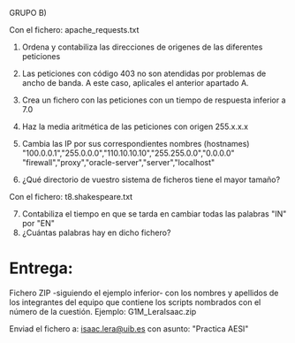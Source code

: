 GRUPO B)

Con el fichero: apache_requests.txt

 1.  Ordena y contabiliza las direcciones de origenes de las diferentes peticiones
 2. Las peticiones con código 403 no son atendidas por problemas de ancho de banda. A este caso, aplicales el anterior apartado A. 
 3. Crea un fichero con las peticiones con un tiempo de respuesta inferior a 7.0
 4.  Haz la media aritmética de las peticiones con origen 255.x.x.x
 5.  Cambia las IP por sus correspondientes nombres (hostnames)
 "100.0.0.1","255.0.0.0","110.10.10.10","255.255.0.0","0.0.0.0"
 "firewall","proxy","oracle-server","server","localhost"


 6. ¿Qué directorio de vuestro sistema de ficheros tiene el mayor tamaño?

Con el fichero: t8.shakespeare.txt

 7. Contabiliza el tiempo en que se tarda en cambiar todas las palabras "IN" por "EN"
 8. ¿Cuántas palabras hay en dicho fichero?


# Entrega: 
  
  Fichero ZIP -siguiendo el ejemplo inferior- con los nombres y apellidos de los integrantes del equipo que contiene los scripts nombrados con el número de la cuestión.
  Ejemplo:  G1M_LeraIsaac.zip

Enviad el fichero a: isaac.lera@uib.es con asunto: "Practica AESI"
